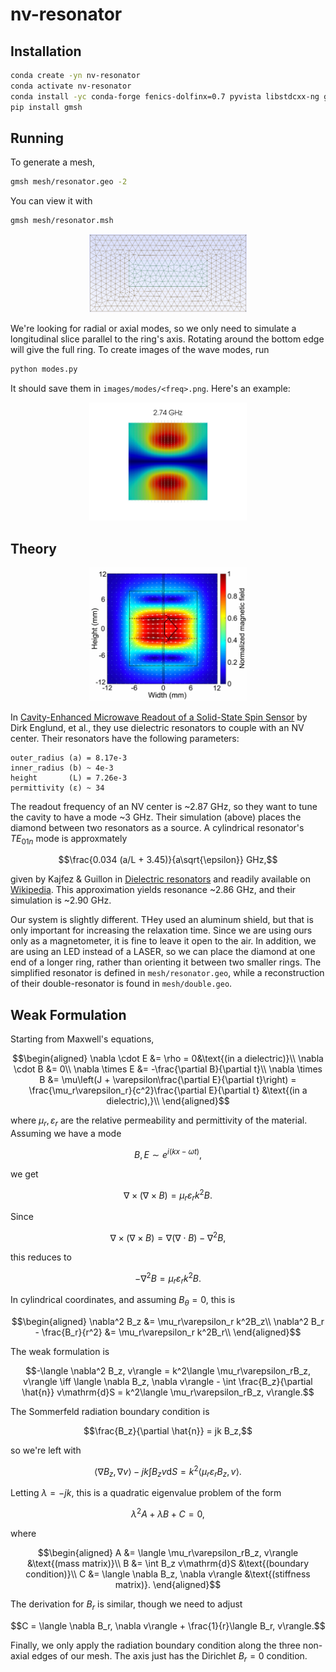 # nv-resonator

## Installation

```bash
conda create -yn nv-resonator
conda activate nv-resonator
conda install -yc conda-forge fenics-dolfinx=0.7 pyvista libstdcxx-ng gmsh
pip install gmsh
```

## Running

To generate a mesh,

```bash
gmsh mesh/resonator.geo -2
```

You can view it with

```bash
gmsh mesh/resonator.msh
```

<div style="text-align: center">
    <img src="images/mesh.png" alt="Ring Mesh" width="50%"/>
</div>

We're looking for radial or axial modes, so we only need to simulate a longitudinal slice parallel to the ring's axis. Rotating around the bottom edge will give the full ring. To create images of the wave modes, run

```bash
python modes.py
```

It should save them in `images/modes/<freq>.png`. Here's an example:

<div style="text-align: center">
    <img src="images/modes/2.74_ghz.png" alt="Axial Mode of Ring at 2.74 GHz" width="50%"/>
</div>


## Theory

<div style="text-align: center">
    <img src="images/paper_simulation.png" alt="Paper Simulation" width="50%"/>
</div>

In [Cavity-Enhanced Microwave Readout of a Solid-State Spin Sensor](https://www.nature.com/articles/s41467-021-21256-7) by Dirk Englund, et al., they use dielectric resonators to couple with an NV center. Their resonators have the following parameters:

```
outer_radius (a) = 8.17e-3
inner_radius (b) ~ 4e-3
height       (L) = 7.26e-3
permittivity (ε) ~ 34
```

The readout frequency of an NV center is ~2.87 GHz, so they want to tune the cavity to have a mode ~3 GHz. Their simulation (above) places the diamond between two resonators as a source. A cylindrical resonator's $TE_{01n}$ mode is approxmately

$$\frac{0.034 (a/L + 3.45)}{a\sqrt{\epsilon}} GHz,$$

given by Kajfez & Guillon in [Dielectric resonators](https://search.worldcat.org/en/title/927557286) and readily available on [Wikipedia](https://en.wikipedia.org/wiki/Dielectric_resonator#Theory_of_operation). This approximation yields resonance ~2.86 GHz, and their simulation is ~2.90 GHz.

Our system is slightly different. THey used an aluminum shield, but that is only important for increasing the relaxation time. Since we are using ours only as a magnetometer, it is fine to leave it open to the air. In addition, we are using an LED instead of a LASER, so we can place the diamond at one end of a longer ring, rather than orienting it between two smaller rings. The simplified resonator is defined in `mesh/resonator.geo`, while a reconstruction of their double-resonator is found in `mesh/double.geo`.

## Weak Formulation

Starting from Maxwell's equations,

$$\begin{aligned}
\nabla \cdot E &= \rho = 0&\text{(in a dielectric)}\\
\nabla \cdot B &= 0\\
\nabla \times E &= -\frac{\partial B}{\partial t}\\
\nabla \times B &= \mu\left(J + \varepsilon\frac{\partial E}{\partial t}\right) = \frac{\mu_r\varepsilon_r}{c^2}\frac{\partial E}{\partial t} &\text{(in a dielectric),}\\
\end{aligned}$$

where $\mu_r, \varepsilon_r$ are the relative permeability and permittivity of the material. Assuming we have a mode

$$B, E\sim e^{i(kx - \omega t)},$$

we get

$$\nabla \times (\nabla\times B) = \mu_r\varepsilon_r k^2B.$$

Since

$$\nabla \times (\nabla\times B) = \nabla(\nabla\cdot B) - \nabla^2 B,$$

this reduces to

$$-\nabla^2 B = \mu_r\varepsilon_r k^2B.$$

In cylindrical coordinates, and assuming $B_\theta = 0$, this is

$$\begin{aligned}
\nabla^2 B_z &= \mu_r\varepsilon_r k^2B_z\\
\nabla^2 B_r - \frac{B_r}{r^2} &= \mu_r\varepsilon_r k^2B_r\\
\end{aligned}$$

The weak formulation is

$$-\langle \nabla^2 B_z, v\rangle = k^2\langle \mu_r\varepsilon_rB_z, v\rangle
\iff
\langle \nabla B_z, \nabla v\rangle - \int \frac{B_z}{\partial \hat{n}} v\mathrm{d}S = k^2\langle \mu_r\varepsilon_rB_z, v\rangle.$$

The Sommerfeld radiation boundary condition is

$$\frac{B_z}{\partial \hat{n}} = jk B_z,$$

so we're left with

$$\langle \nabla B_z, \nabla v\rangle - jk \int B_z v\mathrm{d}S = k^2 \langle \mu_r\varepsilon_rB_z, v\rangle.$$

Letting $\lambda = -jk$, this is a quadratic eigenvalue problem of the form

$$\lambda^2 A + \lambda B + C = 0,$$

where

$$\begin{aligned}
A &= \langle \mu_r\varepsilon_rB_z, v\rangle &\text{(mass matrix)}\\
B &= \int B_z v\mathrm{d}S &\text{(boundary condition)}\\
C &= \langle \nabla B_z, \nabla v\rangle &\text{(stiffness matrix)}.
\end{aligned}$$

The derivation for $B_r$ is similar, though we need to adjust

$$C = \langle \nabla B_r, \nabla v\rangle + \frac{1}{r}\langle B_r, v\rangle.$$

Finally, we only apply the radiation boundary condition along the three non-axial edges of our mesh. The axis just has the Dirichlet $B_r = 0$ condition.